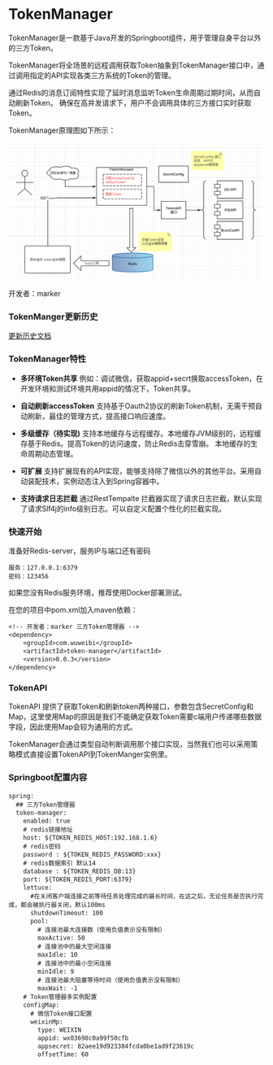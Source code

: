 # TokenManager

TokenManager是一款基于Java开发的Springboot组件，用于管理自身平台以外的三方Token。

TokenManager将全场景的远程调用获取Token抽象到TokenManager接口中，通过调用指定的API实现各类三方系统的Token的管理。

通过Redis的消息订阅特性实现了延时消息监听Token生命周期过期时间，从而自动刷新Token。
确保在高并发请求下，用户不会调用具体的三方接口实时获取Token。

TokenManager原理图如下所示：

![image](image/img.png)

开发者：marker

### TokenManger更新历史

[更新历史文档](#history.md)

### TokenManager特性

- **多环境Token共享**
  例如：调试微信，获取appid+secrt换取accessToken，在开发环境和测试环境共用appid的情况下，Token共享。

- **自动刷新accessToken**
  支持基于Oauth2协议的刷新Token机制，无需干预自动刷新，最佳的管理方式，提高接口响应速度。
  
- **多级缓存（待实现)**
  支持本地缓存与远程缓存。本地缓存JVM级别的，远程缓存基于Redis。提高Token的访问速度，防止Redis击穿雪崩。
  本地缓存的生命周期动态管理。

- **可扩展**
  支持扩展现有的API实现，能够支持除了微信以外的其他平台。采用自动装配技术，实例动态注入到Spring容器中。

- **支持请求日志拦截**
  通过RestTempalte 拦截器实现了请求日志拦截，默认实现了请求Slf4j的info级别日志。可以自定义配置个性化的拦截实现。
  
### 快速开始

准备好Redis-server，服务IP与端口还有密码

```
服务：127.0.0.1:6379
密码：123456
```

如果您没有Redis服务环境，推荐使用Docker部署测试。


在您的项目中pom.xml加入maven依赖：
```
<!-- 开发者：marker 三方Token管理器 -->
<dependency>
    <groupId>com.wuweibi</groupId>
    <artifactId>token-manager</artifactId>
    <version>0.0.3</version>
</dependency>
```  


### TokenAPI

TokenAPI 提供了获取Token和刷新token两种接口，参数包含SecretConfig和Map，这里使用Map的原因是我们不能确定获取Token需要c端用户传递哪些数据字段，因此使用Map会较为通用的方式。


TokenManager会通过类型自动判断调用那个接口实现，当然我们也可以采用策略模式直接设置TokenAPI到TokenManger实例里。



### Springboot配置内容

```
spring:
  ## 三方Token管理器
  token-manager:
    enabled: true
    # redis链接地址
    host: ${TOKEN_REDIS_HOST:192.168.1.6}
    # redis密码
    password : ${TOKEN_REDIS_PASSWORD:xxx}
    # redis数据索引 默认14
    database : ${TOKEN_REDIS_DB:13}
    port: ${TOKEN_REDIS_PORT:6379}
    lettuce:
      #在关闭客户端连接之前等待任务处理完成的最长时间，在这之后，无论任务是否执行完成，都会被执行器关闭，默认100ms
      shutdownTimeout: 100
      pool:
        # 连接池最大连接数（使用负值表示没有限制）
        maxActive: 50
        # 连接池中的最大空闲连接
        maxIdle: 10
        # 连接池中的最小空闲连接
        minIdle: 9
        # 连接池最大阻塞等待时间（使用负值表示没有限制）
        maxWait: -1
    # Token管理器多实例配置
    configMap:
      # 微信Token接口配置
      weixinMp:
        type: WEIXIN
        appid: wx03698c0a99f50cfb
        appsecret: 82aee19d923384fcda0be1ad9f23619c
        offsetTime: 60
```
